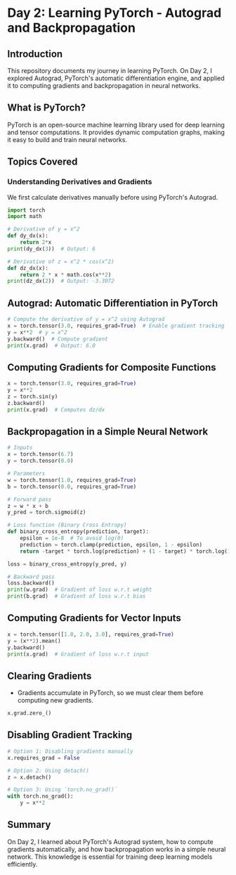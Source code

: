 # Day 2: Learning PyTorch - Autograd and Backpropagation

## Introduction
This repository documents my journey in learning PyTorch. On Day 2, I explored Autograd, PyTorch's automatic differentiation engine, and applied it to computing gradients and backpropagation in neural networks.

## What is PyTorch?
PyTorch is an open-source machine learning library used for deep learning and tensor computations. It provides dynamic computation graphs, making it easy to build and train neural networks.

## Topics Covered

### Understanding Derivatives and Gradients
We first calculate derivatives manually before using PyTorch's Autograd.

```python
import torch
import math

# Derivative of y = x^2
def dy_dx(x):
    return 2*x
print(dy_dx(3))  # Output: 6

# Derivative of z = x^2 * cos(x^2)
def dz_dx(x):
    return 2 * x * math.cos(x**2)
print(dz_dx(2))  # Output: -3.3072
```
## Autograd: Automatic Differentiation in PyTorch
```python
# Compute the derivative of y = x^2 using Autograd
x = torch.tensor(3.0, requires_grad=True)  # Enable gradient tracking
y = x**2  # y = x^2
y.backward()  # Compute gradient
print(x.grad)  # Output: 6.0
```

## Computing Gradients for Composite Functions
``` python
x = torch.tensor(3.0, requires_grad=True)
y = x**2
z = torch.sin(y)
z.backward()
print(x.grad)  # Computes dz/dx
```
## Backpropagation in a Simple Neural Network
``` python
# Inputs
x = torch.tensor(6.7)
y = torch.tensor(0.0)

# Parameters
w = torch.tensor(1.0, requires_grad=True)
b = torch.tensor(0.0, requires_grad=True)

# Forward pass
z = w * x + b
y_pred = torch.sigmoid(z)

# Loss function (Binary Cross Entropy)
def binary_cross_entropy(prediction, target):
    epsilon = 1e-8  # To avoid log(0)
    prediction = torch.clamp(prediction, epsilon, 1 - epsilon)
    return -target * torch.log(prediction) + (1 - target) * torch.log(1 - prediction)

loss = binary_cross_entropy(y_pred, y)

# Backward pass
loss.backward()
print(w.grad)  # Gradient of loss w.r.t weight
print(b.grad)  # Gradient of loss w.r.t bias
```
## Computing Gradients for Vector Inputs
``` python
x = torch.tensor([1.0, 2.0, 3.0], requires_grad=True)
y = (x**2).mean()
y.backward()
print(x.grad)  # Gradient of loss w.r.t input
```
## Clearing Gradients
* Gradients accumulate in PyTorch, so we must clear them before computing new gradients.
``` python
x.grad.zero_()
```
## Disabling Gradient Tracking
``` python
# Option 1: Disabling gradients manually
x.requires_grad = False

# Option 2: Using detach()
z = x.detach()

# Option 3: Using `torch.no_grad()`
with torch.no_grad():
    y = x**2
```
## Summary
On Day 2, I learned about PyTorch's Autograd system, how to compute gradients automatically, and how backpropagation works in a simple neural network. This knowledge is essential for training deep learning models efficiently.